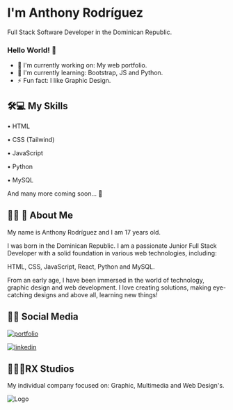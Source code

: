 
# I'm Anthony Rodríguez
Full Stack Software Developer in the Dominican Republic.

### Hello World! 👋

- 🔭 I'm currently working on: My web portfolio.
- 🌱 I'm currently learning: Bootstrap, JS and Python.
- ⚡ Fun fact: I like Graphic Design.
  
## 🛠💻 My Skills
• HTML

• CSS (Tailwind)

• JavaScript

• Python

• MySQL

And many more coming soon... 👀

## 👨‍💻 🚀 About Me
My name is Anthony Rodríguez and I am 17 years old.

I was born in the Dominican Republic. I am a passionate Junior Full Stack Developer with a solid foundation in various web technologies, including:

HTML, CSS, JavaScript, React, Python and MySQL.

From an early age, I have been immersed in the world of technology, graphic design and web development. I love creating solutions, making eye-catching designs and above all, learning new things!


## 📱🔗 Social Media
[![portfolio](https://img.shields.io/badge/my_portfolio-000?style=for-the-badge&logo=ko-fi&logoColor=white)](google.com)

[![linkedin](https://img.shields.io/badge/linkedin-0A66C2?style=for-the-badge&logo=linkedin&logoColor=white)](https://www.linkedin.com/in/anthonyrodriguez0506/)


## ‍💼👨‍💼RX Studios
My individual company focused on: Graphic, Multimedia and Web Design's.

![Logo](https://i.ibb.co/PgpqPLd/RX-Studios.png)

